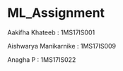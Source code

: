 # ML_Assignment
Aakifha Khateeb : 1MS17IS001

Aishwarya Manikarnike : 1MS17IS009

Anagha P : 1MS17IS022
